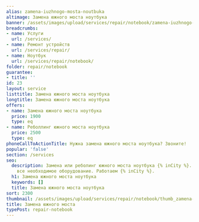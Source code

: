 ```yaml
---
alias: zamena-iuzhnogo-mosta-noutbuka
altimage: Замена южного моста ноутбука
banner: /assets/images/upload/services/repair/notebook/zamena-iuzhnogo-mosta-noutbuka.jpg
breadcrumbs:
- name: Услуги
  url: /services/
- name: Ремонт устройств
  url: /services/repair/
- name: Ноутбук
  url: /services/repair/notebook/
folder: repair/notebook
guarantee:
- title: ''
id: 23
layout: service
listtitle: Замена южного моста ноутбука
longtitle: Замена южного моста ноутбука
offers:
- name: Замена южного моста ноутбука
  price: 1900
  type: eq
- name: Реболлинг южного моста ноутбука
  price: 2500
  type: eq
phoneCallToActionTitle: Нужна замена южного моста ноутбука? Звоните!
popular: 'false'
section: /services
seo:
  description: Замена или реболинг южного моста ноутбука {% inCity %}. У нас  есть
    все необходимое оборудование. Работаем {% inCity %}.
  h1: Замена южного моста ноутбука
  keywords: []
  title: Замена южного моста ноутбука
sort: 2300
thumbnail: /assets/images/upload/services/repair/notebook/thumb_zamena-iuzhnogo-mosta-noutbuka.jpg
title: Замена южного моста
typePost: repair-notebook
---
```

